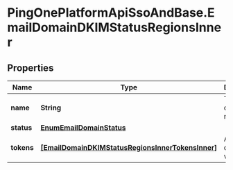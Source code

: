 # PingOnePlatformApiSsoAndBase.EmailDomainDKIMStatusRegionsInner

## Properties

Name | Type | Description | Notes
------------ | ------------- | ------------- | -------------
**name** | **String** | The name of the region. | [optional] 
**status** | [**EnumEmailDomainStatus**](EnumEmailDomainStatus.md) |  | [optional] 
**tokens** | [**[EmailDomainDKIMStatusRegionsInnerTokensInner]**](EmailDomainDKIMStatusRegionsInnerTokensInner.md) | A collection of key and value pairs. | [optional] 


